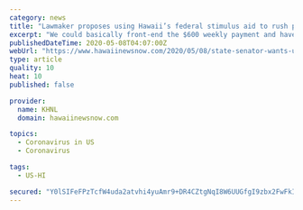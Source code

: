 ```yaml
---
category: news
title: "Lawmaker proposes using Hawaii’s federal stimulus aid to rush payments to laid off workers"
excerpt: "We could basically front-end the $600 weekly payment and have people sign an agreement that once their claim is approved, and most of them will be, that they would allow us to reimburse the state.\""
publishedDateTime: 2020-05-08T04:07:00Z
webUrl: "https://www.hawaiinewsnow.com/2020/05/08/state-senator-wants-use-federal-stimulus-funds-rush-payments-laid-off-workers/"
type: article
quality: 10
heat: 10
published: false

provider:
  name: KHNL
  domain: hawaiinewsnow.com

topics:
  - Coronavirus in US
  - Coronavirus

tags:
  - US-HI

secured: "Y0lSIFeFPzTcfW4uda2atvhi4yuAmr9+DR4CZtgNqI8W6UUGfgI9zbx2FwFkIKAPCvINLyorTzDGThyiZRAOgM8Uc+RorobRWGLpWR5OOnpKJlA8LGQBG0zwRH0Ui9U3ulscHEs60+8SHlDvdYFAYxyMKyaA/ItLOw2F28WStTtra2Oo+SUTnOMBuLZbLhA4Gb5pf4LODzPkDtOWKYwP3+jmB+DlHbIFDGWSdGhLmzfOn3ydIYzTu35iG0iKkCz5M+u6GxoSu9sRm3p2CAqogmPqHOMX0Q+RQFbMIypBzxFoWREbKDzwmIVQawtCHxBAlUZeSfidlkhOw1qwOd18Rwcd7Oi7lWKkH70+HM0GDDVfC5Ut74CyGZKQdEhkpT+6fR8DTiu7Issaqv7k+Qriscf4IIgmO2jBwOP9DR1FNg4ppoIXrdYqSNc8PB9IyOk+gMZLXyZGFVsNt7av/kVAKQdJKQo0nPmhPYKEWHz5ouA=;2/70m1I5yKehEx5IR4gnPA=="
---
```


